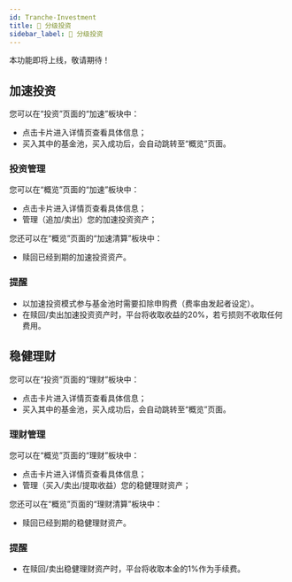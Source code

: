 ```yaml
---
id: Tranche-Investment
title: 💸 分级投资
sidebar_label: 💸 分级投资
---
```


本功能即将上线，敬请期待！

## 加速投资
您可以在“投资”页面的“加速”板块中：

- 点击卡片进入详情页查看具体信息；
- 买入其中的基金池，买入成功后，会自动跳转至“概览”页面。
### 投资管理
您可以在“概览”页面的“加速”板块中：

- 点击卡片进入详情页查看具体信息；
- 管理（追加/卖出）您的加速投资资产；

您还可以在“概览”页面的“加速清算”板块中：

- 赎回已经到期的加速投资资产。
### 提醒
- 以加速投资模式参与基金池时需要扣除申购费（费率由发起者设定）。
- 在赎回/卖出加速投资资产时，平台将收取收益的20%，若亏损则不收取任何费用。

## 稳健理财
您可以在“投资”页面的“理财”板块中：

- 点击卡片进入详情页查看具体信息；
- 买入其中的基金池，买入成功后，会自动跳转至“概览”页面。
### 理财管理
您可以在“概览”页面的“理财”板块中：

- 点击卡片进入详情页查看具体信息；
- 管理（买入/卖出/提取收益）您的稳健理财资产；

您还可以在“概览”页面的“理财清算”板块中：

- 赎回已经到期的稳健理财资产。
### 提醒

- 在赎回/卖出稳健理财资产时，平台将收取本金的1%作为手续费。
